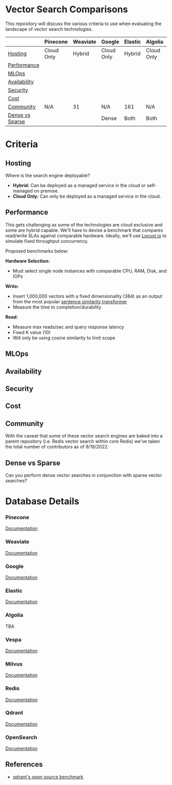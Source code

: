 # Vector Search Comparisons

This repository will discuss the various criteria to use when evaluating the landscape of vector search technologies.

|                                     | Pinecone   | Weaviate | Google     | Elastic | Algolia    | Vespa  | Milvus | Redis  | Qdrant | OpenSearch |
|:------------------------------------|:-----------|:---------|:-----------|:--------|:-----------|:-------|:-------|:-------|:-------|:-|
| [Hosting](#Hosting)                 | Cloud Only | Hybrid   | Cloud Only | Hybrid  | Cloud Only | Hybrid | Hybrid | Hybrid | Hybrid | Hybrid |
| [Performance](#Performance)         |            |          |            |         |            |        |        |        |        |  |
| [MLOps](#MLOps)                     |            |          |            |         |            |        |        |        |        |  |
| [Availability](#Availability)       |            |          |            |         |            |        |        |        |        |  |
| [Security](#Security)               |            |          |            |         |            |        |        |        |        |  |
| [Cost](#Cost)                       |            |          |            |         |            |        |        |        |        |  |
| [Community](#Community)             | N/A        | 31       | N/A        | 161     | N/A        | N/A    | 194    | 617    | 28     | 135 |
| [Dense vs Sparse](#Dense-vs-Sparse) |            |          | Dense      | Both    | Both       |        |        | Both   |        | Both |

# Criteria

## Hosting

Where is the search engine deployable?

-   **Hybrid:** Can be deployed as a managed service in the cloud or self-managed on premise.
-   **Cloud Only:** Can only be deployed as a managed service in the cloud.

## Performance

This gets challenging as some of the technologies are cloud exclusive and some are hybrid capable. We'll have to devise a benchmark that compares read/write SLAs against comparable hardware.
Ideally, we'll use [Locust.io](https://locust.io/) to simulate fixed throughput concurrency.

Proposed benchmarks below:

**Hardware Selection:**

-   Must select single node instances with comparable CPU, RAM, Disk, and IOPs

**Write:**

-   Insert 1,000,000 vectors with a fixed dimensionality (384) as an output from the most popular [sentence similarity transformer](https://huggingface.co/sentence-transformers/all-MiniLM-L6-v2)
-   Measure the time to completion/durability

**Read:**

-   Measure max reads/sec and query response latency
-   Fixed K value (10)
-   Will only be using cosine similarity to limit scope

## MLOps

## Availability

## Security

## Cost

## Community

With the caveat that some of these vector search engines are baked into a parent repository (i.e. Redis vector search within core Redis) we've taken the total number of contributors as of 9/19/2022.

## Dense vs Sparse

Can you perform dense vector searches in conjunction with sparse vector searches?

# Database Details

### Pinecone

[Documentation](https://www.pinecone.io/docs/)

### Weaviate

[Documentation](https://weaviate.io/developers/weaviate/current/)

### Google

[Documentation](https://cloud.google.com/vertex-ai/docs/matching-engine/overview)

### Elastic

[Documentation](https://www.elastic.co/guide/en/elasticsearch/reference/current/dense-vector.html)

### Algolia

TBA

### Vespa

[Documentation](https://docs.vespa.ai/en/nearest-neighbor-search-guide.html#hybrid-sparse-and-dense-retrieval-methods-with-vespa)

### Milvus

[Documentation](https://milvus.io/docs)

### Redis

[Documentation](https://redis.io/docs/stack/search/reference/vectors/)

### Qdrant

[Documentation](https://qdrant.tech/documentation/)

### OpenSearch

[Documentation](https://opensearch.org/docs/latest/search-plugins/knn/approximate-knn/)

## References

-   [qdrant's open source benchmark](https://qdrant.tech/benchmarks/)
